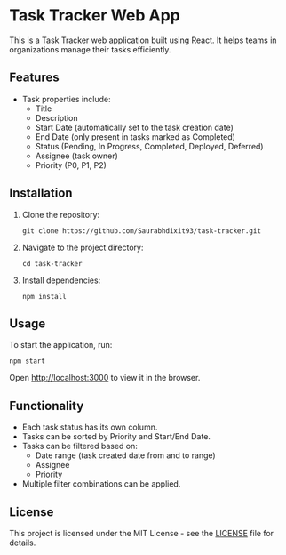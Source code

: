 # Task Tracker Web App

This is a Task Tracker web application built using React. It helps teams in organizations manage their tasks efficiently.

## Features

- Task properties include:
  - Title
  - Description
  - Start Date (automatically set to the task creation date)
  - End Date (only present in tasks marked as Completed)
  - Status (Pending, In Progress, Completed, Deployed, Deferred)
  - Assignee (task owner)
  - Priority (P0, P1, P2)

## Installation

1. Clone the repository:

   ```
   git clone https://github.com/Saurabhdixit93/task-tracker.git
   ```

2. Navigate to the project directory:

   ```
   cd task-tracker
   ```

3. Install dependencies:
   ```
   npm install
   ```

## Usage

To start the application, run:

```
npm start
```

Open [http://localhost:3000](http://localhost:3000) to view it in the browser.

## Functionality

- Each task status has its own column.
- Tasks can be sorted by Priority and Start/End Date.
- Tasks can be filtered based on:
  - Date range (task created date from and to range)
  - Assignee
  - Priority
- Multiple filter combinations can be applied.

## License

This project is licensed under the MIT License - see the [LICENSE](LICENSE) file for details.
